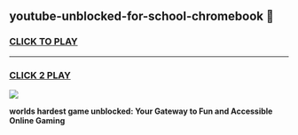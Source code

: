 
## youtube-unblocked-for-school-chromebook 👋
<h3>
<a href="https://premium.freeplayer.one?title=youtube-unblocked-for-school-chromebook&ref=14F">CLICK TO PLAY</a></h3>
<hr>

<h3>
<a href="https://premium.freeplayer.one?title=youtube-unblocked-for-school-chromebook&ref=14F">CLICK 2 PLAY</a>
  
</h3>

<a href="https://premium.freeplayer.one?title=youtube-unblocked-for-school-chromebook&ref=12F/"><img src="https://clearcache.store/games.png"></a>


**worlds hardest game unblocked: Your Gateway to Fun and Accessible Online Gaming**
